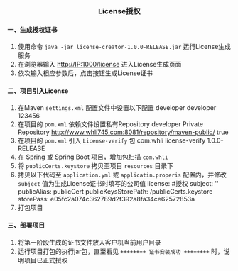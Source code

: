 ### <center>License授权

#### 一、生成授权证书
1. 使用命令 `java -jar license-creator-1.0.0-RELEASE.jar` 运行License生成服务
2. 在浏览器输入 [http://IP:1000/license](http://ip:1000/license) 进入License生成页面
3. 依次输入相应参数后，点击按钮生成License证书

#### 二、项目引入License
1. 在Maven `settings.xml` 配置文件中设置以下配置
		<server>
		  <id>developer</id>
		  <username>developer</username>
		  <password>123456</password>
		</server>
2. 在项目的 `pom.xml` 依赖文件设置私有Repository
		<repository>
            <id>developer</id>
            <name>Private Repository</name>
            <url>http://www.whli745.com:8081/repository/maven-public/</url>
            <releases>
                <enabled>true</enabled>
            </releases>
        </repository>
3. 在项目的 `pom.xml` 引入 `License-verify` 包
		<dependency>
            <groupId>com.whli</groupId>
            <artifactId>license-verify</artifactId>
            <version>1.0.0-RELEASE</version>
        </dependency>
4. 在 Spring 或 Spring Boot 项目，增加包扫描 `com.whli`
5. 将 `publicCerts.keystore` 拷贝至项目 `resources` 目录下
6. 拷贝以下代码至 `application.yml` 或 `applicatin.properis` 配置内，并修改 `subject` 值为生成License证书时填写的公司值
		license: #授权
		  subject: ''
		  publicAlias: publicCert
		  publicKeysStorePath: /publicCerts.keystore
		  storePass: e05fc2a074c362789d2f392a8fa34ce62572853a
7. 打包项目

#### 三、部署项目
1. 将第一阶段生成的证书文件放入客户机当前用户目录
2. 运行项目打包的执行jar包，直至看见 `++++++++ 证书安装成功 ++++++++` 时，说明项目已正式授权